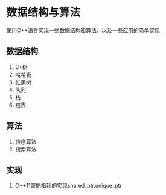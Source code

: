 # 数据结构与算法
使用C++语言实现一些数据结构和算法，以及一些应用的简单实现

## 数据结构
1. B+树
2. 哈希表
3. 红黑树
4. 队列
5. 栈
6. 链表

## 算法
1. 排序算法
2. 搜索算法

## 实现
1. C++11智能指针的实现shared_ptr,unique_ptr
